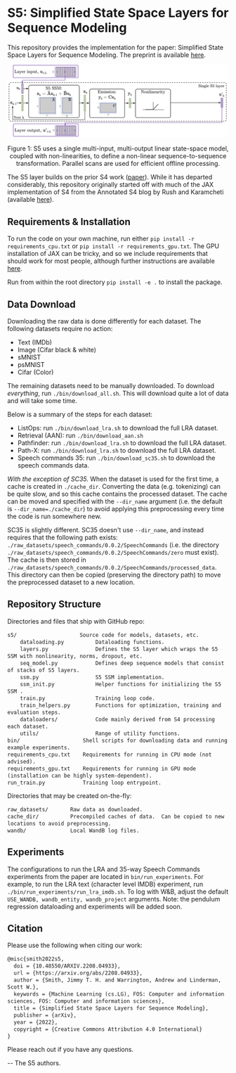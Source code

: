 # S5: Simplified State Space Layers for Sequence Modeling

This repository provides the implementation for the
paper: Simplified State Space Layers for Sequence Modeling.  The preprint is available [here](https://arxiv.org/abs/2208.04933).

![](./docs/figures/pngs/s5-matrix-blocks.png)
<p style="text-align: center;">
Figure 1:  S5 uses a single multi-input, multi-output linear state-space model, coupled with non-linearities, to define a non-linear sequence-to-sequence transformation. Parallel scans are used for efficient offline processing. 
</p>


The S5 layer builds on the prior S4 work ([paper](https://arxiv.org/abs/2111.00396)). While it has departed considerably, this repository originally started off with much of the JAX implementation of S4 from the
Annotated S4 blog by Rush and Karamcheti (available [here](https://github.com/srush/annotated-s4)).


## Requirements & Installation
To run the code on your own machine, run either `pip install -r requirements_cpu.txt` or `pip install -r requirements_gpu.txt`.  The GPU installation of JAX can be tricky, and so we include requirements that should work for most people, although further instructions are available [here](https://github.com/google/jax#installation).

Run from within the root directory `pip install -e .` to install the package. 


## Data Download
Downloading the raw data is done differently for each dataset.  The following datasets require no action:
- Text (IMDb)
- Image (Cifar black & white)
- sMNIST
- psMNIST
- Cifar (Color)

The remaining datasets need to be manually downloaded.  To download _everything_, run `./bin/download_all.sh`.  This will download quite a lot of data and will take some time.  

Below is a summary of the steps for each dataset:
- ListOps: run `./bin/download_lra.sh` to download the full LRA dataset.  
- Retrieval (AAN): run `./bin/download_aan.sh`
- Pathfinder: run `./bin/download_lra.sh` to download the full LRA dataset.
- Path-X: run `./bin/download_lra.sh` to download the full LRA dataset.
- Speech commands 35: run `./bin/download_sc35.sh` to download the speech commands data.

*With the exception of SC35.*  When the dataset is used for the first time, a cache is created in `./cache_dir`.  Converting the data (e.g. tokenizing) can be quite slow, and so this cache contains the processed dataset.  The cache can be moved and specified with the `--dir_name` argument (i.e. the default is `--dir_name=./cache_dir`) to avoid applying this preprocessing every time the code is run somewhere new.

SC35 is slightly different.  SC35 doesn't use `--dir_name`, and instead requires that the following path exists: `./raw_datasets/speech_commands/0.0.2/SpeechCommands` (i.e. the directory `./raw_datasets/speech_commands/0.0.2/SpeechCommands/zero` must exist).  The cache is then stored in `./raw_datasets/speech_commands/0.0.2/SpeechCommands/processed_data`.  This directory can then be copied (preserving the directory path) to move the preprocessed dataset to a new location.


## Repository Structure
Directories and files that ship with GitHub repo:
```
s5/                    Source code for models, datasets, etc.
    dataloading.py          Dataloading functions.
    layers.py               Defines the S5 layer which wraps the S5 SSM with nonlinearity, norms, dropout, etc.
    seq_model.py            Defines deep sequence models that consist of stacks of S5 layers.
    ssm.py                  S5 SSM implementation.
    ssm_init.py             Helper functions for initializing the S5 SSM .
    train.py                Training loop code.
    train_helpers.py        Functions for optimization, training and evaluation steps.
    dataloaders/            Code mainly derived from S4 processing each dataset.
    utils/                  Range of utility functions.
bin/                    Shell scripts for downloading data and running example experiments.
requirements_cpu.txt    Requirements for running in CPU mode (not advised).
requirements_gpu.txt    Requirements for running in GPU mode (installation can be highly system-dependent).
run_train.py            Training loop entrypoint.
```

Directories that may be created on-the-fly:
```
raw_datasets/       Raw data as downloaded.
cache_dir/          Precompiled caches of data.  Can be copied to new locations to avoid preprocessing.
wandb/              Local WandB log files.
```

## Experiments

The configurations to run the LRA and 35-way Speech Commands experiments from the paper are located in  `bin/run_experiments`. For example,
to run the LRA text (character level IMDB) experiment, run `./bin/run_experiments/run_lra_imdb.sh`. 
To log with W&B, adjust the default `USE_WANDB, wandb_entity, wandb_project` arguments. 
Note: the pendulum
regression dataloading and experiments will be added soon.

## Citation
Please use the following when citing our work:
```
@misc{smith2022s5,
  doi = {10.48550/ARXIV.2208.04933},
  url = {https://arxiv.org/abs/2208.04933},
  author = {Smith, Jimmy T. H. and Warrington, Andrew and Linderman, Scott W.},
  keywords = {Machine Learning (cs.LG), FOS: Computer and information sciences, FOS: Computer and information sciences},
  title = {Simplified State Space Layers for Sequence Modeling},
  publisher = {arXiv},
  year = {2022},
  copyright = {Creative Commons Attribution 4.0 International}
}
```

Please reach out if you have any questions.

-- The S5 authors.
